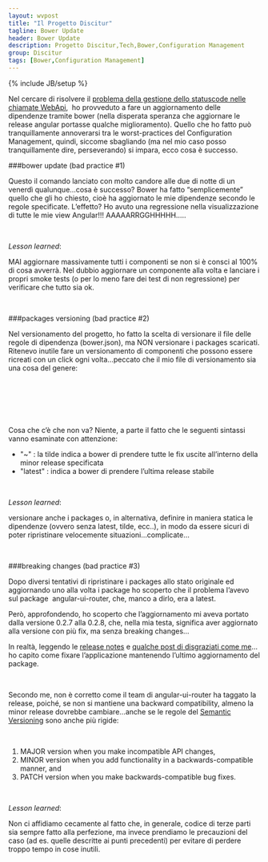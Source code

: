 ```yaml
---
layout: wvpost
title: "Il Progetto Discitur"
tagline: Bower Update
header: Bower Update
description: Progetto Discitur,Tech,Bower,Configuration Management
group: Discitur
tags: [Bower,Configuration Management]
---
```

{% include JB/setup %}
<!-- Markup JSON-LD generato da Assistente per il markup dei dati strutturati di Google. -->
<script type="application/ld+json">
{
  "@context" : "http://schema.org",
  "@type" : "Article",
  "name" : "Authentication,Routing",
  "author" : {
    "@type" : "Person",
    "name" : "William Verdolini"
  },
  "datePublished" : "2014-03-09",
  "articleSection" : [ "Bower", "Configuration Management" ],
  "url" : "http://williamverdolini.github.io/2014/03/09/discitur-Bower_update"
}
</script>

Nel cercare di risolvere il <a href="http://stackoverflow.com/questions/15888162/angularjs-http-error-function-never-called" target="_blank">problema della gestione dello statuscode nelle chiamate WebApi</a>,  ho provveduto a fare un aggiornamento delle
dipendenze tramite bower (nella disperata speranza che aggiornare le release
angular portasse qualche miglioramento). Quello che ho fatto può
tranquillamente annoverarsi tra le worst-practices del Configuration
Management, quindi, siccome sbagliando (ma nel mio caso posso tranquillamente
dire, perseverando) si impara, ecco cosa è successo.
 

###bower update (bad practice #1)

Questo il comando lanciato con molto candore alle due di notte di un
venerdì qualunque…cosa è successo? Bower ha fatto “semplicemente” quello che
gli ho chiesto, cioè ha aggiornato le mie dipendenze secondo le regole
specificate. L’effetto? Ho avuto una regressione nella visualizzazione di tutte
le mie view Angular!!! AAAAARRGGHHHHH…..

 

_Lesson learned_:

MAI aggiornare massivamente tutti i componenti se non si è consci al 100%
di cosa avverrà. Nel dubbio aggiornare un componente alla volta e lanciare i
propri smoke tests (o per lo meno fare dei test di non regressione) per
verificare che tutto sia ok.

 

###packages versioning (bad practice #2)

Nel versionamento del progetto, ho fatto la scelta di versionare il file
delle regole di dipendenza (bower.json), ma NON versionare i packages
scaricati. Ritenevo inutile fare un versionamento di componenti che possono
essere ricreati con un click ogni volta…peccato che il mio file di versionamento
sia una cosa del genere:

 

<script type="syntaxhighlighter" class="brush: javascript">
<![CDATA[
{
  "name": "mag14",
  "version": "0.0.0",
  "dependencies": {
    "angular": "~1.2.0",
    "json3": "~3.2.4",
    "es5-shim": "~2.1.0",
    "jquery": "~1.10.2",
    "sass-bootstrap": "~3.0.0",
    "angular-resource": "~1.2.0",
    "angular-cookies": "~1.2.0",
    "angular-sanitize": "~1.2.0",
    "angular-route": "~1.2.0",
    "angular-ui-router":"latest",
    "requirejs": "2.1.9",
    "bootstrap":"3.0.3",
    "angular-bootstrap": "0.10.0",
    "angular-ui-tinymce": "latest"
  },
  "devDependencies": {
    "angular-mocks": "~1.2.0",
    "angular-scenario": "~1.2.0"
  }
}

]]></script>  

 

Cosa che c’è che non va? Niente, a parte il fatto che le seguenti sintassi
vanno esaminate con attenzione:

- "~" : la tilde indica a bower di
     prendere tutte le fix uscite all’interno della minor release specificata 
- "latest" : indica a bower di prendere l’ultima release stabile

 

_Lesson learned_:

versionare anche i packages o, in alternativa, definire in maniera statica
le dipendenze (ovvero senza latest, tilde, ecc..), in modo da essere sicuri di
poter ripristinare velocemente situazioni…complicate…

 

###breaking changes (bad practice #3)

Dopo diversi tentativi di ripristinare i packages allo stato originale ed
aggiornando uno alla volta i package ho scoperto che il problema l’avevo sul
package  angular-ui-router, che, manco a dirlo, era a latest.

Però, approfondendo, ho scoperto che l’aggiornamento mi aveva portato dalla
versione 0.2.7 alla 0.2.8, che, nella mia testa, significa aver aggiornato alla
versione con più fix, ma senza breaking changes…

In realtà, leggendo le <a href="https://github.com/angular-ui/ui-router/releases/tag/0.2.8" target="_blank">release notes</a>
e <a href="https://github.com/angular-ui/ui-router/issues/787" target="_blank">qualche post di disgraziati come me</a>…ho capito come fixare l’applicazione mantenendo
l’ultimo aggiornamento del package.

 

Secondo me, non è corretto come il team di angular-ui-router ha taggato la
release, poiché, se non si mantiene una backward compatibility, almeno la minor
release dovrebbe cambiare…anche se le regole del <a href="http://semver.org/" target="_blank">Semantic Versioning</a> sono anche più rigide:

 

1. MAJOR version when you make incompatible API changes,
2. MINOR version when you add functionality in a
     backwards-compatible manner, and
3. PATCH version when you make backwards-compatible bug fixes.

 

_Lesson learned_:

Non ci affidiamo cecamente al fatto che, in generale, codice di terze parti
sia sempre fatto alla perfezione, ma invece prendiamo le precauzioni del caso
(ad es. quelle descritte ai punti precedenti) per evitare di perdere troppo
tempo in cose inutili.

 
  